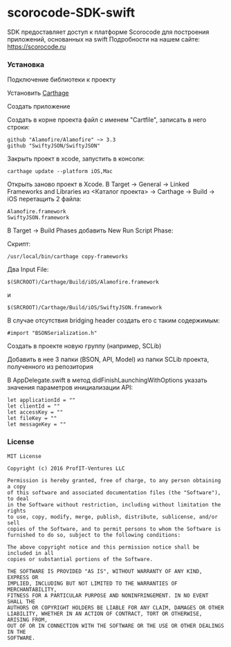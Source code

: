 # scorocode-SDK-swift
SDK предоставляет доступ к платформе Scorocode для построения приложений, основанных на swift
Подробности на нашем сайте: https://scorocode.ru

### Установка
Подключение библиотеки к проекту

Установить [Carthage](https://github.com/Carthage/Carthage)

Создать приложение

Создать в корне проекта файл с именем "Cartfile", записать в него строки:
```
github "Alamofire/Alamofire" ~> 3.3
github "SwiftyJSON/SwiftyJSON"
```
Закрыть проект в xcode, запустить в консоли:
```
carthage update --platform iOS,Mac
```
Открыть заново проект в Xcode. В Target -> General -> Linked Frameworks and Libraries из <Каталог проекта> -> Carthage -> Build -> iOS перетащить 2 файла:
```
Alamofire.framework
SwiftyJSON.framework
```

В Target -> Build Phases добавить New Run Script Phase:

Скрипт:
```
/usr/local/bin/carthage copy-frameworks
```
Два Input File:

```
$(SRCROOT)/Carthage/Build/iOS/Alamofire.framework
```
и
```
$(SRCROOT)/Carthage/Build/iOS/SwiftyJSON.framework
```

В случае отсутствия bridging header создать его с таким содержимым:

```
#import "BSONSerialization.h"
```

Создать в проекте новую группу (например, SCLib)

Добавить в нее 3 папки (BSON, API, Model) из папки SCLib проекта, полученного из репозитория

В AppDelegate.swift в метод didFinishLaunchingWithOptions указать значения параметров инициализации API:

```
let applicationId = ""
let clientId = ""
let accessKey = ""
let fileKey = ""
let messageKey = ""
```

### License
```
MIT License

Copyright (c) 2016 ProfIT-Ventures LLC

Permission is hereby granted, free of charge, to any person obtaining a copy
of this software and associated documentation files (the "Software"), to deal
in the Software without restriction, including without limitation the rights
to use, copy, modify, merge, publish, distribute, sublicense, and/or sell
copies of the Software, and to permit persons to whom the Software is
furnished to do so, subject to the following conditions:

The above copyright notice and this permission notice shall be included in all
copies or substantial portions of the Software.

THE SOFTWARE IS PROVIDED "AS IS", WITHOUT WARRANTY OF ANY KIND, EXPRESS OR
IMPLIED, INCLUDING BUT NOT LIMITED TO THE WARRANTIES OF MERCHANTABILITY,
FITNESS FOR A PARTICULAR PURPOSE AND NONINFRINGEMENT. IN NO EVENT SHALL THE
AUTHORS OR COPYRIGHT HOLDERS BE LIABLE FOR ANY CLAIM, DAMAGES OR OTHER
LIABILITY, WHETHER IN AN ACTION OF CONTRACT, TORT OR OTHERWISE, ARISING FROM,
OUT OF OR IN CONNECTION WITH THE SOFTWARE OR THE USE OR OTHER DEALINGS IN THE
SOFTWARE.
```
